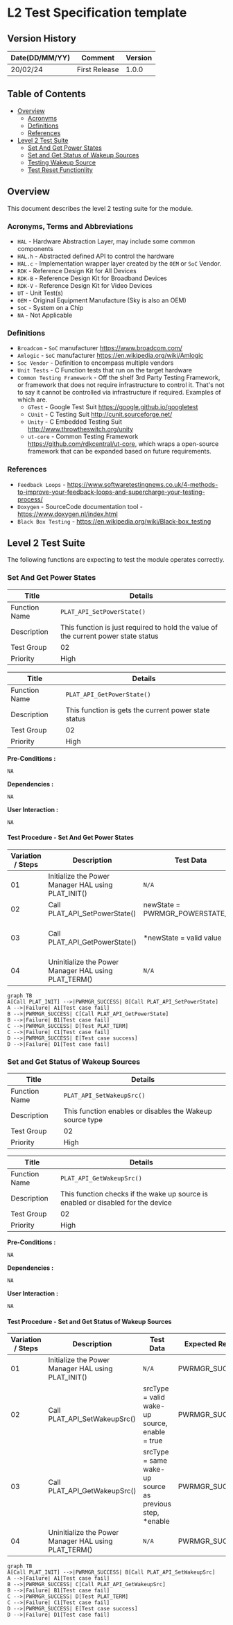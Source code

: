 # L2 Test Specification template

## Version History

|Date(DD/MM/YY)|Comment|Version|
|--------------|-------|-------|
|20/02/24|First Release|1.0.0|

## Table of Contents

- [Overview](#overview)
  - [Acronyms](#acronyms-terms-and-abbreviations)
  - [Definitions](#definitions)
  - [References](#references)
- [Level 2 Test Suite](#level-2-test-suite)
  - [Set And Get Power States](#set-and-get-power-states)
  - [Set and Get Status of Wakeup Sources](#set-and-get-status-of-wakeup-sources)
  - [Testing Wakeup Source](#testing-wakeup-source)
  - [Test Reset Functionlity](#test-reset-functionlity)

## Overview

This document describes the level 2 testing suite for the module.

### Acronyms, Terms and Abbreviations

- `HAL` \- Hardware Abstraction Layer, may include some common components
- `HAL.h`  \- Abstracted defined API to control the hardware
- `HAL.c`  \- Implementation wrapper layer created by the `OEM` or `SoC` Vendor.
- `RDK`  \- Reference Design Kit for All Devices
- `RDK-B`  \- Reference Design Kit for Broadband Devices
- `RDK-V`  \- Reference Design Kit for Video Devices
- `UT`  \- Unit Test(s)
- `OEM`  \- Original Equipment Manufacture (Sky is also an OEM)
- `SoC`  \- System on a Chip
- `NA` \- Not Applicable

### Definitions

- `Broadcom` \- `SoC` manufacturer <https://www.broadcom.com/>
- `Amlogic` \- `SoC` manufacturer <https://en.wikipedia.org/wiki/Amlogic>
- `Soc Vendor` \- Definition to encompass multiple vendors
- `Unit Tests` \- C Function tests that run on the target hardware
- `Common Testing Framework` \- Off the shelf 3rd Party Testing Framework, or framework that does not require infrastructure to control it. That's not to say it cannot be controlled via infrastructure if required. Examples of which are.
  - `GTest` \- Google Test Suit <https://google.github.io/googletest>
  - `CUnit` \- C Testing Suit <http://cunit.sourceforge.net/>
  - `Unity` \- C Embedded Testing Suit <http://www.throwtheswitch.org/unity>
  - `ut-core` \- Common Testing Framework <https://github.com/rdkcentral/ut-core>, which wraps a open-source framework that can be expanded based on future requirements.

### References

- `Feedback Loops` \- <https://www.softwaretestingnews.co.uk/4-methods-to-improve-your-feedback-loops-and-supercharge-your-testing-process/>
- `Doxygen` \- SourceCode documentation tool - <https://www.doxygen.nl/index.html>
- `Black Box Testing` \- <https://en.wikipedia.org/wiki/Black-box_testing>

## Level 2 Test Suite

The following functions are expecting to test the module operates correctly.

### Set And Get Power States

|Title|Details|
|-----|-------|
|Function Name|`PLAT_API_SetPowerState()`|
|Description|This function is just required to hold the value of the current power state status|
|Test Group|02|
|Priority|High|

|Title|Details|
|-----|-------|
|Function Name|`PLAT_API_GetPowerState()`|
|Description|This function is gets the current power state status|
|Test Group|02|
|Priority|High|

**Pre-Conditions :**

`NA`

**Dependencies :**

`NA`

**User Interaction :**

`NA`

#### Test Procedure - Set And Get Power States

| Variation / Steps | Description | Test Data | Expected Result | Notes|
| -- | --------- | ---------- | -------------- | ----- |
| 01 | Initialize the Power Manager HAL using PLAT_INIT() | `N/A` | PWRMGR_SUCCESS  | Should be successful |
| 02 | Call PLAT_API_SetPowerState() | newState = PWRMGR_POWERSTATE_ON| PWRMGR_SUCCESS  | Should be successful |
| 03 | Call PLAT_API_GetPowerState() | *newState = valid value| PWRMGR_SUCCESS  | Should be successful, newstate upon return should be PWRMGR_POWERSTATE_ON |
| 04 | Uninitialize the Power Manager HAL using PLAT_TERM() | `N/A` | PWRMGR_SUCCESS  | Should be successful |


```mermaid
graph TB
A[Call PLAT_INIT] -->|PWRMGR_SUCCESS| B[Call PLAT_API_SetPowerState]
A -->|Failure| A1[Test case fail]
B -->|PWRMGR_SUCCESS| C[Call PLAT_API_GetPowerState]
B -->|Failure| B1[Test case fail]
C -->|PWRMGR_SUCCESS| D[Test PLAT_TERM]
C -->|Failure| C1[Test case fail]
D -->|PWRMGR_SUCCESS| E[Test case success]
D -->|Failure| D1[Test case fail]
```

### Set and Get Status of Wakeup Sources

|Title|Details|
|-----|-------|
|Function Name|`PLAT_API_SetWakeupSrc()`|
|Description|This function enables or disables the Wakeup source type|
|Test Group|02|
|Priority|High|

|Title|Details|
|-----|-------|
|Function Name|`PLAT_API_GetWakeupSrc()`|
|Description|This function checks if the wake up source is enabled or disabled for the device|
|Test Group|02|
|Priority|High|

**Pre-Conditions :**

`NA`

**Dependencies :**

`NA`

**User Interaction :**

`NA`

#### Test Procedure - Set and Get Status of Wakeup Sources

| Variation / Steps | Description | Test Data | Expected Result | Notes|
| -- | --------- | ---------- | -------------- | ----- |
| 01 | Initialize the Power Manager HAL using PLAT_INIT() | `N/A` | PWRMGR_SUCCESS  | Should be successful |
| 02 | Call PLAT_API_SetWakeupSrc() | srcType = valid wake-up source, enable = true| PWRMGR_SUCCESS  | Should be successful |
| 03 | Call PLAT_API_GetWakeupSrc() | srcType = same wake-up source as previous step, *enable | PWRMGR_SUCCESS  | Should be successful, enable should be true |
| 04 | Uninitialize the Power Manager HAL using PLAT_TERM() | `N/A` | PWRMGR_SUCCESS  | Should be successful |

```mermaid
graph TB
A[Call PLAT_INIT] -->|PWRMGR_SUCCESS| B[Call PLAT_API_SetWakeupSrc]
A -->|Failure| A1[Test case fail]
B -->|PWRMGR_SUCCESS| C[Call PLAT_API_GetWakeupSrc]
B -->|Failure| B1[Test case fail]
C -->|PWRMGR_SUCCESS| D[Test PLAT_TERM]
C -->|Failure| C1[Test case fail]
D -->|PWRMGR_SUCCESS| E[Test case success]
D -->|Failure| D1[Test case fail]
```
